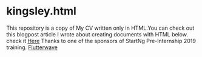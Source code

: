 # kingsley.html
This repository is a copy of My CV written only in HTML.You can check out this blogpost
article I wrote about creating documents with HTML below.
check it <a href="https://lucid.blog/kingsleyumujeyan/post/1566481778">Here</a>
Thanks to one of the sponsors of StartNg Pre-Internship 2019 training.
<a href="https://twitter.com/kuicpet/status/1164208831150329856?s=09">Flutterwave</a>
